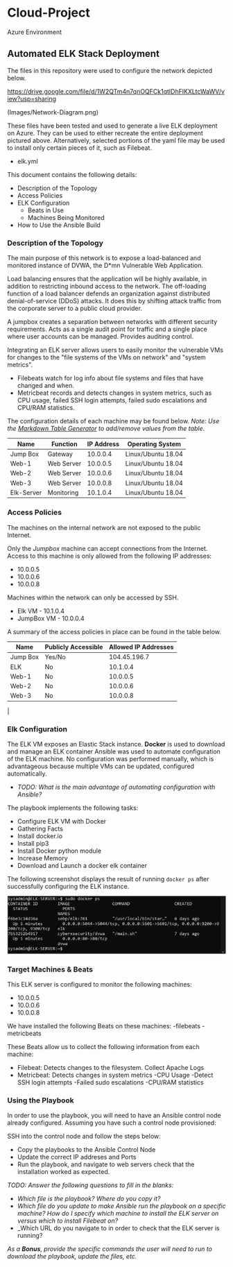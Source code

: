 # Cloud-Project
Azure Environment
## Automated ELK Stack Deployment

The files in this repository were used to configure the network depicted below.

https://drive.google.com/file/d/1W2QTm4n7qnOQFCk1qtIDhFlKXLtcWaWV/view?usp=sharing

(Images/Network-Diagram.png)

These files have been tested and used to generate a live ELK deployment on Azure. They can be used to either recreate the entire deployment pictured above. Alternatively, selected portions of the yaml file may be used to install only certain pieces of it, such as Filebeat.
  - elk.yml

This document contains the following details:
- Description of the Topology
- Access Policies
- ELK Configuration
  - Beats in Use
  - Machines Being Monitored
- How to Use the Ansible Build

### Description of the Topology

The main purpose of this network is to expose a load-balanced and monitored instance of DVWA, the D*mn Vulnerable Web Application.

Load balancing ensures that the application will be highly available, in addition to restricting inbound access to the network. The off-loading function of a load balancer defends an organization against distributed denial-of-service (DDoS) attacks. It does this by shifting attack traffic from the corporate server to a public cloud provider.

A jumpbox creates a separation between networks with different security requirements. Acts as a single audit point for traffic and a single place where user accounts can be managed. Provides auditing control. 

Integrating an ELK server allows users to easily monitor the vulnerable VMs for changes to the "file systems of the VMs on network" and "system metrics".
- Filebeats watch for log info about file systems and files that have changed and when.
- Metricbeat records and detects changes in system metrics, such as CPU usage, failed SSH login attempts, failed sudo escalations and CPU/RAM statistics.

The configuration details of each machine may be found below.
_Note: Use the [Markdown Table Generator](http://www.tablesgenerator.com/markdown_tables) to add/remove values from the table_.

| Name       | Function   | IP Address | Operating System |
|------------|------------|------------|------------------|
| Jump Box   | Gateway    | 10.0.0.4   |Linux/Ubuntu 18.04|
| Web-1      | Web Server | 10.0.0.5   |Linux/Ubuntu 18.04|
| Web-2      | Web Server | 10.0.0.6   |Linux/Ubuntu 18.04|
| Web-3      | Web Server | 10.0.0.8   |Linux/Ubuntu 18.04|
| Elk-Server | Monitoring | 10.1.0.4   |Linux/Ubuntu 18.04|


### Access Policies

The machines on the internal network are not exposed to the public Internet. 

Only the _Jumpbox_ machine can accept connections from the Internet. Access to this machine is only allowed from the following IP addresses:
- 10.0.0.5
- 10.0.0.6
- 10.0.0.8

Machines within the network can only be accessed by SSH.
- Elk VM - 10.1.0.4
- JumpBox VM - 10.0.0.4

A summary of the access policies in place can be found in the table below.

| Name     | Publicly Accessible | Allowed IP Addresses |
|----------|---------------------|----------------------|
| Jump Box | Yes/No              | 104.45.196.7         |
| ELK      | No                  | 10.1.0.4             |
| Web-1    | No                  | 10.0.0.5             |
| Web-2    | No                  | 10.0.0.6             |
| Web-3    | No                  | 10.0.0.8             |
|

### Elk Configuration

The ELK VM exposes an Elastic Stack instance. **Docker** is used to download and manage an ELK container
Ansible was used to automate configuration of the ELK machine. No configuration was performed manually, which is advantageous because multiple VMs can be updated, configured automatically. 

- _TODO: What is the main advantage of automating configuration with Ansible?_

The playbook implements the following tasks:
- Configure ELK VM with Docker
- Gathering Facts
- Install docker.io
- Install pip3
- Install Docker python module
- Increase Memory
- Download and Launch a docker elk container

The following screenshot displays the result of running `docker ps` after successfully configuring the ELK instance.

![TODO: Update the path with the name of your screenshot of docker ps output](Images/docker_ps_output.png)

### Target Machines & Beats
This ELK server is configured to monitor the following machines:
- 10.0.0.5
- 10.0.0.6	
- 10.0.0.8

We have installed the following Beats on these machines:
-filebeats
-metricbeats

These Beats allow us to collect the following information from each machine:
- Filebeat: Detects changes to the filesystem. Collect Apache Logs
- Metricbeat: Detects changes in system metrics 
    -CPU Usage
    -Detect SSH login attempts
    -Failed sudo escalations
    -CPU/RAM statistics

### Using the Playbook
In order to use the playbook, you will need to have an Ansible control node already configured. Assuming you have such a control node provisioned: 

SSH into the control node and follow the steps below:
- Copy the playbooks to the Ansible Control Node
- Update the correct IP addreses and Ports
- Run the playbook, and navigate to web servers check that the installation worked as expected.

_TODO: Answer the following questions to fill in the blanks:_
- _Which file is the playbook? Where do you copy it?_
- _Which file do you update to make Ansible run the playbook on a specific machine? How do I specify which machine to install the ELK server on versus which to install Filebeat on?_
- _Which URL do you navigate to in order to check that the ELK server is running?

_As a **Bonus**, provide the specific commands the user will need to run to download the playbook, update the files, etc._
